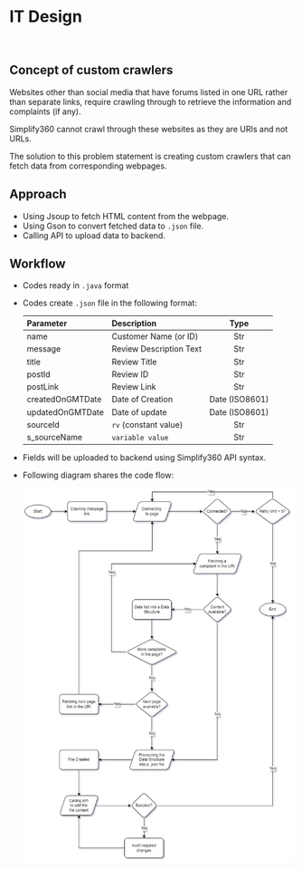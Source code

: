# IT Design

&nbsp;

## Concept of custom crawlers

Websites other than social media that have forums listed in one URL rather than separate links, require crawling through to retrieve the information and complaints (if any).  

Simplify360 cannot crawl through these websites as they are URIs and not URLs.  

The solution to this problem statement is creating custom crawlers that can fetch data from corresponding webpages.  

## Approach

- Using Jsoup to fetch HTML content from the webpage.
- Using Gson to convert fetched data to `.json` file.
- Calling API to upload data to backend.

## Workflow

- Codes ready in `.java` format
- Codes create `.json` file in the following format:  

    |Parameter|Description|Type|
    |---|---|:---:|
    |name|Customer Name (or ID)|Str|
    |message|Review Description Text|Str|
    |title|Review Title|Str|
    |postId|Review ID|Str|
    |postLink|Review Link|Str|
    |createdOnGMTDate|Date of Creation|Date (ISO8601)|
    |updatedOnGMTDate|Date of update|Date (ISO8601)|
    |sourceId|`rv` (constant value)|Str|
    |s_sourceName|`variable value`|Str|

- Fields will be uploaded to backend using Simplify360 API syntax.
- Following diagram shares the code flow:  

    ![Workflow](https://raw.githubusercontent.com/arpa2001/TataPlayStint1/main/IT_Design/IT_Design-WorkflowJPG.jpg)
